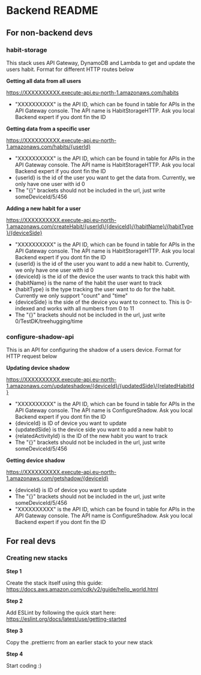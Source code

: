 # Backend README

## For non-backend devs

### habit-storage

This stack uses API Gateway, DynamoDB and Lambda to get and update the users habit. Format for different HTTP routes below

**Getting all data from all users**

https://XXXXXXXXXX.execute-api.eu-north-1.amazonaws.com/habits

- "XXXXXXXXXX" is the API ID, which can be found in table for APIs in the API Gateway console. The API name is HabitStorageHTTP. Ask you local Backend expert if you dont fin the ID

**Getting data from a specific user**

https://XXXXXXXXXX.execute-api.eu-north-1.amazonaws.com/habits/{userId}

- "XXXXXXXXXX" is the API ID, which can be found in table for APIs in the API Gateway console. The API name is HabitStorageHTTP. Ask you local Backend expert if you dont fin the ID
- {userId} is the id of the user you want to get the data from. Currently, we only have one user with id 0
- The "{}" brackets should not be included in the url, just write someDeviceId/5/456

**Adding a new habit for a user**

https://XXXXXXXXXX.execute-api.eu-north-1.amazonaws.com/createHabit/{userId}/{deviceId}/{habitName}/{habitType}/{deviceSide}

- "XXXXXXXXXX" is the API ID, which can be found in table for APIs in the API Gateway console. The API name is HabitStorageHTTP. Ask you local Backend expert if you dont fin the ID
- {userId} is the id of the user you want to add a new habit to. Currently, we only have one user with id 0
- {deviceId} is the id of the device the user wants to track this habit with
- {habitName} is the name of the habit the user want to track
- {habitType} is the type tracking the user want to do for the habit. Currently we only support "count" and "time"
- {deviceSide} is the side of the device you want to connect to. This is 0-indexed and works with all numbers from 0 to 11
- The "{}" brackets should not be included in the url, just write 0/TestDK/treehugging/time

### configure-shadow-api

This is an API for configuring the shadow of a users device. Format for HTTP request below

**Updating device shadow**

https://XXXXXXXXXX.execute-api.eu-north-1.amazonaws.com/updateshadow/{deviceId}/{updatedSide}/{relatedHabitId}

- "XXXXXXXXXX" is the API ID, which can be found in table for APIs in the API Gateway console. The API name is ConfigureShadow. Ask you local Backend expert if you dont fin the ID
- {deviceId} is ID of device you want to update
- {updatedSide} is the device side you want to add a new habit to
- {relatedActivityId} is the ID of the new habit you want to track
- The "{}" brackets should not be included in the url, just write someDeviceId/5/456

**Getting device shadow**

https://XXXXXXXXXX.execute-api.eu-north-1.amazonaws.com/getshadow/{deviceId}

- {deviceId} is ID of device you want to update
- The "{}" brackets should not be included in the url, just write someDeviceId/5/456
- "XXXXXXXXXX" is the API ID, which can be found in table for APIs in the API Gateway console. The API name is ConfigureShadow. Ask you local Backend expert if you dont fin the ID

## For real devs

### Creating new stacks

**Step 1**

Create the stack itself using this guide: https://docs.aws.amazon.com/cdk/v2/guide/hello_world.html

**Step 2**

Add ESLint by following the quick start here: https://eslint.org/docs/latest/use/getting-started

**Step 3**

Copy the .prettierrc from an earlier stack to your new stack

**Step 4**

Start coding :)
